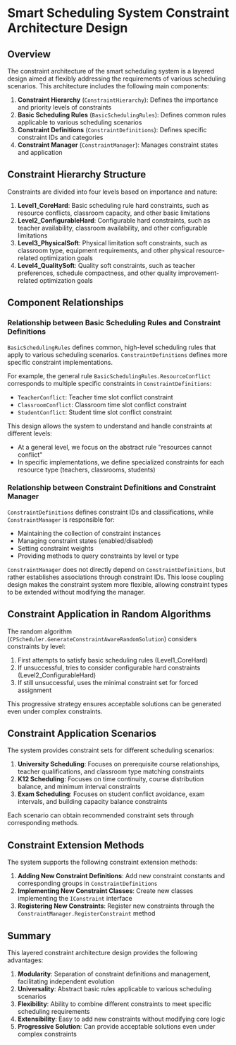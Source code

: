 # Smart Scheduling System Constraint Architecture Design

## Overview

The constraint architecture of the smart scheduling system is a layered design aimed at flexibly addressing the requirements of various scheduling scenarios. This architecture includes the following main components:

1. **Constraint Hierarchy** (`ConstraintHierarchy`): Defines the importance and priority levels of constraints
2. **Basic Scheduling Rules** (`BasicSchedulingRules`): Defines common rules applicable to various scheduling scenarios
3. **Constraint Definitions** (`ConstraintDefinitions`): Defines specific constraint IDs and categories
4. **Constraint Manager** (`ConstraintManager`): Manages constraint states and application

## Constraint Hierarchy Structure

Constraints are divided into four levels based on importance and nature:

1. **Level1_CoreHard**: Basic scheduling rule hard constraints, such as resource conflicts, classroom capacity, and other basic limitations
2. **Level2_ConfigurableHard**: Configurable hard constraints, such as teacher availability, classroom availability, and other configurable limitations
3. **Level3_PhysicalSoft**: Physical limitation soft constraints, such as classroom type, equipment requirements, and other physical resource-related optimization goals
4. **Level4_QualitySoft**: Quality soft constraints, such as teacher preferences, schedule compactness, and other quality improvement-related optimization goals

## Component Relationships

### Relationship between Basic Scheduling Rules and Constraint Definitions

`BasicSchedulingRules` defines common, high-level scheduling rules that apply to various scheduling scenarios. `ConstraintDefinitions` defines more specific constraint implementations.

For example, the general rule `BasicSchedulingRules.ResourceConflict` corresponds to multiple specific constraints in `ConstraintDefinitions`:
- `TeacherConflict`: Teacher time slot conflict constraint
- `ClassroomConflict`: Classroom time slot conflict constraint
- `StudentConflict`: Student time slot conflict constraint

This design allows the system to understand and handle constraints at different levels:
- At a general level, we focus on the abstract rule "resources cannot conflict"
- In specific implementations, we define specialized constraints for each resource type (teachers, classrooms, students)

### Relationship between Constraint Definitions and Constraint Manager

`ConstraintDefinitions` defines constraint IDs and classifications, while `ConstraintManager` is responsible for:
- Maintaining the collection of constraint instances
- Managing constraint states (enabled/disabled)
- Setting constraint weights
- Providing methods to query constraints by level or type

`ConstraintManager` does not directly depend on `ConstraintDefinitions`, but rather establishes associations through constraint IDs. This loose coupling design makes the constraint system more flexible, allowing constraint types to be extended without modifying the manager.

## Constraint Application in Random Algorithms

The random algorithm (`CPScheduler.GenerateConstraintAwareRandomSolution`) considers constraints by level:

1. First attempts to satisfy basic scheduling rules (Level1_CoreHard)
2. If unsuccessful, tries to consider configurable hard constraints (Level2_ConfigurableHard)
3. If still unsuccessful, uses the minimal constraint set for forced assignment

This progressive strategy ensures acceptable solutions can be generated even under complex constraints.

## Constraint Application Scenarios

The system provides constraint sets for different scheduling scenarios:

1. **University Scheduling**: Focuses on prerequisite course relationships, teacher qualifications, and classroom type matching constraints
2. **K12 Scheduling**: Focuses on time continuity, course distribution balance, and minimum interval constraints
3. **Exam Scheduling**: Focuses on student conflict avoidance, exam intervals, and building capacity balance constraints

Each scenario can obtain recommended constraint sets through corresponding methods.

## Constraint Extension Methods

The system supports the following constraint extension methods:

1. **Adding New Constraint Definitions**: Add new constraint constants and corresponding groups in `ConstraintDefinitions`
2. **Implementing New Constraint Classes**: Create new classes implementing the `IConstraint` interface
3. **Registering New Constraints**: Register new constraints through the `ConstraintManager.RegisterConstraint` method

## Summary

This layered constraint architecture design provides the following advantages:

1. **Modularity**: Separation of constraint definitions and management, facilitating independent evolution
2. **Universality**: Abstract basic rules applicable to various scheduling scenarios
3. **Flexibility**: Ability to combine different constraints to meet specific scheduling requirements
4. **Extensibility**: Easy to add new constraints without modifying core logic
5. **Progressive Solution**: Can provide acceptable solutions even under complex constraints 
